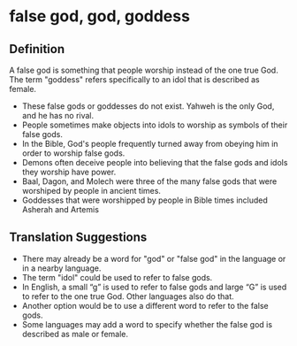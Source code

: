 # false god, god, goddess

## Definition

A false god is something that people worship instead of the one true God. The term "goddess" refers specifically to an idol that is described as female.

* These false gods or goddesses do not exist. Yahweh is the only God, and he has no rival.
* People sometimes make objects into idols to worship as symbols of their false gods.
* In the Bible, God's people frequently turned away from obeying him in order to worship false gods.
* Demons often deceive people into believing that the false gods and idols they worship have power.
* Baal, Dagon, and Molech were three of the many false gods that were worshiped by people in ancient times.
* Goddesses that were worshipped by people in Bible times included Asherah and Artemis


## Translation Suggestions



* There may already be a word for "god" or "false god" in the language or in a nearby language.
* The term "idol" could be used to refer to false gods.
* In English, a small “g” is used to refer to false gods and large “G” is used to refer to the one true God. Other languages also do that.
* Another option would be to use a different word to refer to the false gods.
* Some languages may add a word to specify whether the false god is described as male or female.